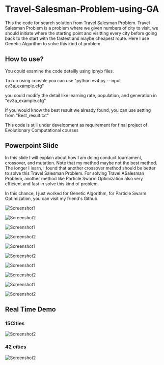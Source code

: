 # Travel-Salesman-Problem-using-GA
 This the code for search solution from Travel Salesman Problem. Travel Salesman Problem is a problem where we given numbers of city to visit, we should initiate where the starting point and visitting every city before going back to the start with the fastest and maybe cheapest route. Here I use Genetic Algorithm to solve this kind of problem.

## How to use?
You could examine the code detailly using ipnyb files. 

To run using console you can use "python ev4.py --input ev3a_example.cfg"

you could modify the detail like learning rate, population, and generation in "ev3a_example.cfg"

If you would know the best result we already found, you can use setting from "Best_result.txt"

This code is still under development as requirement for final project of Evolutionary Computational courses

## Powerpoint Slide
In this slide I will explain about how I am doing conduct tournament, crossover, and mutation. Note that my method maybe not the best method. The longer I learn, I found that another crossover method should be better to solve this Travel Salesman Problem. For solving Travel ASalesman Problem, another method like Particle Swarm Optimization also very efficient and fast in solve this kind of problem. 

In this chance, I just worked for Genetic Algorithm, for Particle Swarm Optimization, you can visit my friend's Github.


 ![Screenshot1](https://github.com/alexivaner/Travel-Salesman-Problem-using-GA/blob/master/Images%20Explanation/Slide1.JPG)
 
  ![Screenshot2](https://github.com/alexivaner/Travel-Salesman-Problem-using-GA/blob/master/Images%20Explanation/Slide2.JPG)

 ![Screenshot1](https://github.com/alexivaner/Travel-Salesman-Problem-using-GA/blob/master/Images%20Explanation/Slide3.JPG)
 
  ![Screenshot2](https://github.com/alexivaner/Travel-Salesman-Problem-using-GA/blob/master/Images%20Explanation/Slide4.JPG)
  
   ![Screenshot1](https://github.com/alexivaner/Travel-Salesman-Problem-using-GA/blob/master/Images%20Explanation/Slide5.JPG)
 
  ![Screenshot2](https://github.com/alexivaner/Travel-Salesman-Problem-using-GA/blob/master/Images%20Explanation/Slide6.JPG)
  
   ![Screenshot1](https://github.com/alexivaner/Travel-Salesman-Problem-using-GA/blob/master/Images%20Explanation/Slide7.JPG)
 
  ![Screenshot2](https://github.com/alexivaner/Travel-Salesman-Problem-using-GA/blob/master/Images%20Explanation/Slide8.JPG)

 ![Screenshot1](https://github.com/alexivaner/Travel-Salesman-Problem-using-GA/blob/master/Images%20Explanation/Slide9.JPG)
 
  ![Screenshot2](https://github.com/alexivaner/Travel-Salesman-Problem-using-GA/blob/master/Images%20Explanation/Slide10.JPG)
 <br>
 
 ## Real Time Demo
 ### 15Cities
  ![Screenshot2]( https://github.com/alexivaner/Travel-Salesman-Problem-using-GA/blob/master/DemoVideo/15%20Cities.gif)
  
 ### 42 cities
  ![Screenshot2]( https://github.com/alexivaner/Travel-Salesman-Problem-using-GA/blob/master/DemoVideo/42%20cities.gif)
 <br>
 <br>
